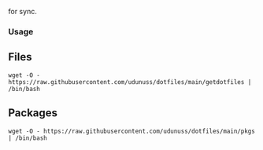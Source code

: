 for sync.

### Usage
## Files
```
wget -O - https://raw.githubusercontent.com/udunuss/dotfiles/main/getdotfiles | /bin/bash
```
## Packages
```
wget -O - https://raw.githubusercontent.com/udunuss/dotfiles/main/pkgs | /bin/bash
```
